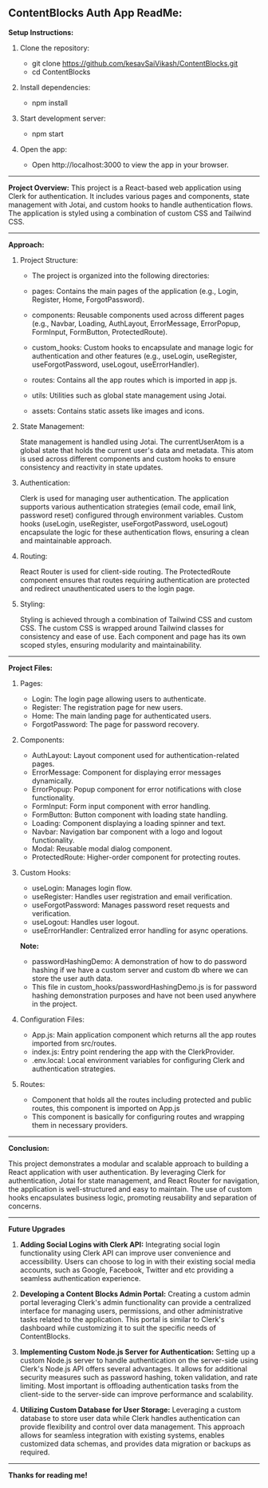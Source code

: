 ## ContentBlocks Auth App ReadMe:

**Setup Instructions:**

1. Clone the repository:

   - git clone https://github.com/kesavSaiVikash/ContentBlocks.git
   - cd ContentBlocks

2. Install dependencies:

   - npm install

3. Start development server:

   - npm start

4. Open the app:

   - Open http://localhost:3000 to view the app in your browser.

---

**Project Overview:**
This project is a React-based web application using Clerk for authentication. It includes various pages and components, state management with Jotai, and custom hooks to handle authentication flows. The application is styled using a combination of custom CSS and Tailwind CSS.

---

**Approach:**

1. Project Structure:

   - The project is organized into the following directories:

   - pages: Contains the main pages of the application (e.g., Login, Register, Home, ForgotPassword).
   - components: Reusable components used across different pages (e.g., Navbar, Loading, AuthLayout, ErrorMessage, ErrorPopup, FormInput, FormButton, ProtectedRoute).
   - custom_hooks: Custom hooks to encapsulate and manage logic for authentication and other features (e.g., useLogin, useRegister, useForgotPassword, useLogout, useErrorHandler).
   - routes: Contains all the app routes which is imported in app js.
   - utils: Utilities such as global state management using Jotai.
   - assets: Contains static assets like images and icons.

2. State Management:

   State management is handled using Jotai. The currentUserAtom is a global state that holds the current user's data and metadata. This atom is used across different components and custom hooks to ensure consistency and reactivity in state updates.

3. Authentication:

   Clerk is used for managing user authentication. The application supports various authentication strategies (email code, email link, password reset) configured through environment variables. Custom hooks (useLogin, useRegister, useForgotPassword, useLogout) encapsulate the logic for these authentication flows, ensuring a clean and maintainable approach.

4. Routing:

   React Router is used for client-side routing. The ProtectedRoute component ensures that routes requiring authentication are protected and redirect unauthenticated users to the login page.

5. Styling:

   Styling is achieved through a combination of Tailwind CSS and custom CSS. The custom CSS is wrapped around Tailwind classes for consistency and ease of use. Each component and page has its own scoped styles, ensuring modularity and maintainability.

---

**Project Files:**

1. Pages:

   - Login: The login page allowing users to authenticate.
   - Register: The registration page for new users.
   - Home: The main landing page for authenticated users.
   - ForgotPassword: The page for password recovery.

2. Components:

   - AuthLayout: Layout component used for authentication-related pages.
   - ErrorMessage: Component for displaying error messages dynamically.
   - ErrorPopup: Popup component for error notifications with close functionality.
   - FormInput: Form input component with error handling.
   - FormButton: Button component with loading state handling.
   - Loading: Component displaying a loading spinner and text.
   - Navbar: Navigation bar component with a logo and logout functionality.
   - Modal: Reusable modal dialog component.
   - ProtectedRoute: Higher-order component for protecting routes.

3. Custom Hooks:

   - useLogin: Manages login flow.
   - useRegister: Handles user registration and email verification.
   - useForgotPassword: Manages password reset requests and verification.
   - useLogout: Handles user logout.
   - useErrorHandler: Centralized error handling for async operations.

   **Note:**

   - passwordHashingDemo: A demonstration of how to do password hashing if we have a custom server and custom db where we can store the user auth data.
   - This file in custom_hooks/passwordHashingDemo.js is for password hashing demonstration purposes and have not been used anywhere in the project.

4. Configuration Files:

   - App.js: Main application component which returns all the app routes imported from src/routes.
   - index.js: Entry point rendering the app with the ClerkProvider.
   - .env.local: Local environment variables for configuring Clerk and authentication strategies.

5. Routes:

   - Component that holds all the routes including protected and public routes, this component is imported on App.js
   - This component is basically for configuring routes and wrapping them in necessary providers.

---

**Conclusion:**

This project demonstrates a modular and scalable approach to building a React application with user authentication.
By leveraging Clerk for authentication, Jotai for state management, and React Router for navigation, the application is well-structured and easy to maintain. The use of custom hooks encapsulates business logic, promoting reusability and separation of concerns.

---

**Future Upgrades**

1. **Adding Social Logins with Clerk API:**
   Integrating social login functionality using Clerk API can improve user convenience and accessibility. Users can choose to log in with their existing social media accounts, such as Google, Facebook, Twitter and etc providing a seamless authentication experience.

2. **Developing a Content Blocks Admin Portal:**
   Creating a custom admin portal leveraging Clerk's admin functionality can provide a centralized interface for managing users, permissions, and other administrative tasks related to the application. This portal is similar to Clerk's dashboard while customizing it to suit the specific needs of ContentBlocks.

3. **Implementing Custom Node.js Server for Authentication:**
   Setting up a custom Node.js server to handle authentication on the server-side using Clerk's Node.js API offers several advantages. It allows for additional security measures such as password hashing, token validation, and rate limiting. Most important is offloading authentication tasks from the client-side to the server-side can improve performance and scalability.

4. **Utilizing Custom Database for User Storage:**
   Leveraging a custom database to store user data while Clerk handles authentication can provide flexibility and control over data management. This approach allows for seamless integration with existing systems, enables customized data schemas, and provides data migration or backups as required.

---

**Thanks for reading me!**
